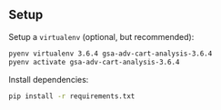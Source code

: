 

## Setup

Setup a `virtualenv` (optional, but recommended):

```sh
pyenv virtualenv 3.6.4 gsa-adv-cart-analysis-3.6.4
pyenv activate gsa-adv-cart-analysis-3.6.4
```

Install dependencies:

```sh
pip install -r requirements.txt
```

